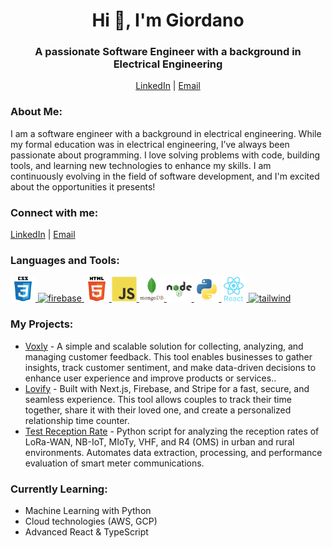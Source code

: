<h1 align="center">Hi 👋, I'm Giordano</h1>
<h3 align="center">A passionate Software Engineer with a background in Electrical Engineering</h3>

<p align="center">
  <a href="https://www.linkedin.com/in/giordanogardel/" target="_blank">LinkedIn</a> |
  <a href="mailto:giordano.gardel@gmail.com" target="_blank">Email</a>
</p>

<h3 align="left">About Me:</h3>
<p align="left">
  I am a software engineer with a background in electrical engineering. While my formal education was in electrical engineering, I’ve always been passionate about programming. I love solving problems with code, building tools, and learning new technologies to enhance my skills. I am continuously evolving in the field of software development, and I'm excited about the opportunities it presents!
</p>

<h3 align="left">Connect with me:</h3>
<p align="left">
  <a href="https://www.linkedin.com/in/giordanogardel/" target="_blank">LinkedIn</a> |
  <a href="mailto:giordano.gardel@gmail.com" target="_blank">Email</a>
</p>

<h3 align="left">Languages and Tools:</h3>
<p align="left">
  <a href="https://www.w3schools.com/css/" target="_blank" rel="noreferrer"> 
    <img src="https://raw.githubusercontent.com/devicons/devicon/master/icons/css3/css3-original-wordmark.svg" alt="css3" width="40" height="40"/> 
  </a> 
  <a href="https://firebase.google.com/" target="_blank" rel="noreferrer"> 
    <img src="https://www.vectorlogo.zone/logos/firebase/firebase-icon.svg" alt="firebase" width="40" height="40"/> 
  </a> 
  <a href="https://www.w3.org/html/" target="_blank" rel="noreferrer"> 
    <img src="https://raw.githubusercontent.com/devicons/devicon/master/icons/html5/html5-original-wordmark.svg" alt="html5" width="40" height="40"/> 
  </a> 
  <a href="https://developer.mozilla.org/en-US/docs/Web/JavaScript" target="_blank" rel="noreferrer"> 
    <img src="https://raw.githubusercontent.com/devicons/devicon/master/icons/javascript/javascript-original.svg" alt="javascript" width="40" height="40"/> 
  </a> 
  <a href="https://www.mongodb.com/" target="_blank" rel="noreferrer"> 
    <img src="https://raw.githubusercontent.com/devicons/devicon/master/icons/mongodb/mongodb-original-wordmark.svg" alt="mongodb" width="40" height="40"/> 
  </a> 
  <a href="https://nodejs.org" target="_blank" rel="noreferrer"> 
    <img src="https://raw.githubusercontent.com/devicons/devicon/master/icons/nodejs/nodejs-original-wordmark.svg" alt="nodejs" width="40" height="40"/> 
  </a> 
  <a href="https://www.python.org" target="_blank" rel="noreferrer"> 
    <img src="https://raw.githubusercontent.com/devicons/devicon/master/icons/python/python-original.svg" alt="python" width="40" height="40"/> 
  </a> 
  <a href="https://reactjs.org/" target="_blank" rel="noreferrer"> 
    <img src="https://raw.githubusercontent.com/devicons/devicon/master/icons/react/react-original-wordmark.svg" alt="react" width="40" height="40"/> 
  </a> 
  <a href="https://tailwindcss.com/" target="_blank" rel="noreferrer"> 
    <img src="https://www.vectorlogo.zone/logos/tailwindcss/tailwindcss-icon.svg" alt="tailwind" width="40" height="40"/> 
  </a> 
</p>

<h3 align="left">My Projects:</h3>
<ul>
  <li><a href="https://giordanogardel.com">Voxly</a> - A simple and scalable solution for collecting, analyzing, and managing customer feedback. This tool enables businesses to gather insights, track customer sentiment, and make data-driven decisions to enhance user experience and improve products or services..</li>
  <li><a href="https://lovify-giordano-ogns-projects.vercel.app">Lovify</a> - Built with Next.js, Firebase, and Stripe for a fast, secure, and seamless experience. This tool allows couples to track their time together, share it with their loved one, and create a personalized relationship time counter.</li>
  <li><a href="https://github.com/giordano/project-3">Test Reception Rate</a> - Python script for analyzing the reception rates of LoRa-WAN, NB-IoT, MIoTy, VHF, and R4 (OMS) in urban and rural environments. Automates data extraction, processing, and performance evaluation of smart meter communications.</li>
  <!-- Add more projects as necessary -->
</ul>

<h3 align="left">Currently Learning:</h3>
<ul>
  <li>Machine Learning with Python</li>
  <li>Cloud technologies (AWS, GCP)</li>
  <li>Advanced React & TypeScript</li>
</ul>
